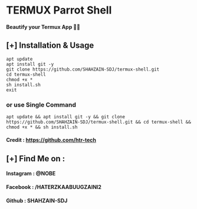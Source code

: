 # TERMUX Parrot Shell 
#### Beautify your Termux App 💉🔧

## [+] Installation & Usage
```
apt update
apt install git -y
git clone https://github.com/SHAHZAIN-SDJ/termux-shell.git
cd termux-shell
chmod +x *
sh install.sh
exit
```
### or use Single Command
```
apt update && apt install git -y && git clone https://github.com/SHAHZAIN-SDJ/termux-shell.git && cd termux-shell && chmod +x * && sh install.sh
```

#### Credit : https://github.com/htr-tech

    
## [+] Find Me on :
#### Instagram : @NOBE
#### Facebook : /HATERZKAABUUGZAINI2
#### Github : SHAHZAIN-SDJ

